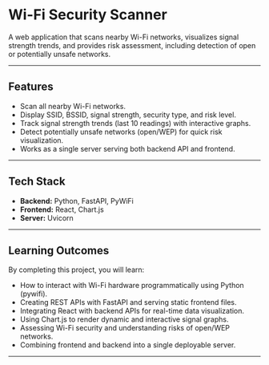 # Wi-Fi Security Scanner

A web application that scans nearby Wi-Fi networks, visualizes signal strength trends, and provides risk assessment, including detection of open or potentially unsafe networks.

---

## Features

- Scan all nearby Wi-Fi networks.
- Display SSID, BSSID, signal strength, security type, and risk level.
- Track signal strength trends (last 10 readings) with interactive graphs.
- Detect potentially unsafe networks (open/WEP) for quick risk visualization.
- Works as a single server serving both backend API and frontend.

---

## Tech Stack

- **Backend:** Python, FastAPI, PyWiFi
- **Frontend:** React, Chart.js
- **Server:** Uvicorn

---
## Learning Outcomes

By completing this project, you will learn:

- How to interact with Wi-Fi hardware programmatically using Python (pywifi).
- Creating REST APIs with FastAPI and serving static frontend files.
- Integrating React with backend APIs for real-time data visualization.
- Using Chart.js to render dynamic and interactive signal graphs.
- Assessing Wi-Fi security and understanding risks of open/WEP networks.
- Combining frontend and backend into a single deployable server.

---
